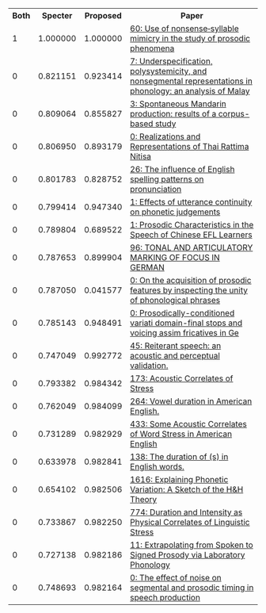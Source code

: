 <html><table><tr>
<th>Both</th>
<th>Specter</th>
<th>Proposed</th>
<th>Paper</th>
</tr>
<tr>
<td>1</td>
<td>1.000000</td>
<td>1.000000</td>
<td><a href="https://www.semanticscholar.org/paper/423088f2d8d0fe530e6c8563082bfe2a8cbfbc18">60: Use of nonsense‐syllable mimicry in the study of prosodic phenomena</a></td>
</tr>
<tr>
<td>0</td>
<td>0.821151</td>
<td>0.923414</td>
<td><a href="https://www.semanticscholar.org/paper/4eba0dddc483eae8c1bc8fa751ec19ecaf4f6502">7: Underspecification, polysystemicity, and nonsegmental representations in phonology: an analysis of Malay</a></td>
</tr>
<tr>
<td>0</td>
<td>0.809064</td>
<td>0.855827</td>
<td><a href="https://www.semanticscholar.org/paper/8ee32d53189ce23c3b9799c93a5a633451d59100">3: Spontaneous Mandarin production: results of a corpus-based study</a></td>
</tr>
<tr>
<td>0</td>
<td>0.806950</td>
<td>0.893179</td>
<td><a href="https://www.semanticscholar.org/paper/b280ff7c0f7dced0327e4847b48d97a2bbd86cf3">0: Realizations and Representations of Thai Rattima Nitisa</a></td>
</tr>
<tr>
<td>0</td>
<td>0.801783</td>
<td>0.828752</td>
<td><a href="https://www.semanticscholar.org/paper/dcd2771bd8e03518d916532e4148511b523ca286">26: The influence of English spelling patterns on pronunciation</a></td>
</tr>
<tr>
<td>0</td>
<td>0.799414</td>
<td>0.947340</td>
<td><a href="https://www.semanticscholar.org/paper/c2e140e48ff3f5950abf43aaf06f7599d3def31f">1: Effects of utterance continuity on phonetic judgements</a></td>
</tr>
<tr>
<td>0</td>
<td>0.789804</td>
<td>0.689522</td>
<td><a href="https://www.semanticscholar.org/paper/7358b889ee0a7fabb09ab75f0d97b1b761489dec">1: Prosodic Characteristics in the Speech of Chinese EFL Learners</a></td>
</tr>
<tr>
<td>0</td>
<td>0.787653</td>
<td>0.899904</td>
<td><a href="https://www.semanticscholar.org/paper/b5f6f02c1ea49b6eb59738c954c51da0cbdaa2ca">96: TONAL AND ARTICULATORY MARKING OF FOCUS IN GERMAN</a></td>
</tr>
<tr>
<td>0</td>
<td>0.787050</td>
<td>0.041577</td>
<td><a href="https://www.semanticscholar.org/paper/2a0134c0c9a3417ee9d05ce6513aa628966625b2">0: On the acquisition of prosodic features by inspecting the unity of phonological phrases</a></td>
</tr>
<tr>
<td>0</td>
<td>0.785143</td>
<td>0.948491</td>
<td><a href="https://www.semanticscholar.org/paper/0d9ad466103b50861c14a07f5dd32a80dd5970f2">0: Prosodically-conditioned variati domain-final stops and voicing assim fricatives in Ge</a></td>
</tr>
<tr>
<td>0</td>
<td>0.747049</td>
<td>0.992772</td>
<td><a href="https://www.semanticscholar.org/paper/ec39f393a8b303a73f34c3dd37fba73c4faa4b64">45: Reiterant speech: an acoustic and perceptual validation.</a></td>
</tr>
<tr>
<td>0</td>
<td>0.793382</td>
<td>0.984342</td>
<td><a href="https://www.semanticscholar.org/paper/f4aeb7d4d0a52d0427ca1b6317e559c6b3d5c4c3">173: Acoustic Correlates of Stress</a></td>
</tr>
<tr>
<td>0</td>
<td>0.762049</td>
<td>0.984099</td>
<td><a href="https://www.semanticscholar.org/paper/6cd98b5d73c6646a7f3d0dc749d7f00c88db8374">264: Vowel duration in American English.</a></td>
</tr>
<tr>
<td>0</td>
<td>0.731289</td>
<td>0.982929</td>
<td><a href="https://www.semanticscholar.org/paper/cd132e0aecdf871ac4956fcf5316d547e1671092">433: Some Acoustic Correlates of Word Stress in American English</a></td>
</tr>
<tr>
<td>0</td>
<td>0.633978</td>
<td>0.982841</td>
<td><a href="https://www.semanticscholar.org/paper/bcf7bbe06661abbba5b4b7d6835256f977e5c015">138: The duration of (s) in English words.</a></td>
</tr>
<tr>
<td>0</td>
<td>0.654102</td>
<td>0.982506</td>
<td><a href="https://www.semanticscholar.org/paper/88a3356ee88e46ee1a47f05aa8a91209c3653876">1616: Explaining Phonetic Variation: A Sketch of the H&H Theory</a></td>
</tr>
<tr>
<td>0</td>
<td>0.733867</td>
<td>0.982250</td>
<td><a href="https://www.semanticscholar.org/paper/8a1a4d62f23db9f4e486607899167d0f30bba72c">774: Duration and Intensity as Physical Correlates of Linguistic Stress</a></td>
</tr>
<tr>
<td>0</td>
<td>0.727138</td>
<td>0.982186</td>
<td><a href="https://www.semanticscholar.org/paper/07623aa569db3737c42055fc495879a0b4180e27">11: Extrapolating from Spoken to Signed Prosody via Laboratory Phonology</a></td>
</tr>
<tr>
<td>0</td>
<td>0.748693</td>
<td>0.982164</td>
<td><a href="https://www.semanticscholar.org/paper/4dcead5caa918be52b3cc8af5c8960a6d889a366">0: The effect of noise on segmental and prosodic timing in speech production</a></td>
</tr>
</table></html>

